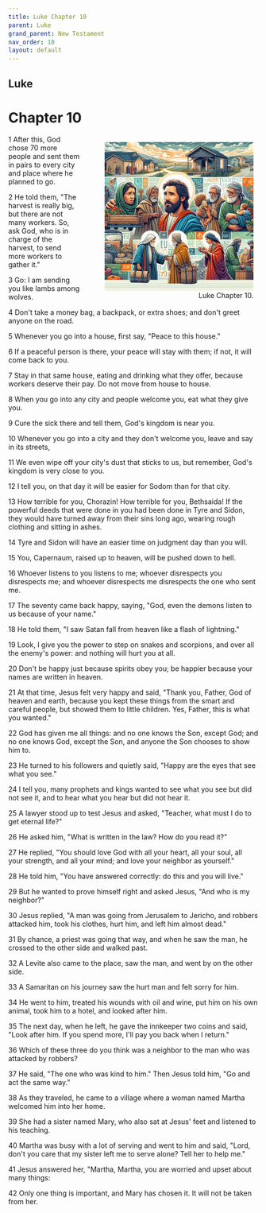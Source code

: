 ```yaml
---
title: Luke Chapter 10
parent: Luke
grand_parent: New Testament
nav_order: 10
layout: default
---
```


## Luke

# Chapter 10

<figure style="float: right; margin-right: 10px;">
    <img src="/assets/Image/Luke/500/10.jpg" alt="Luke Chapter 10" style="width: 300px; height: 300px; float: right;padding-left: 10px;"/>
    <figcaption style="clear: both;text-align: right;">Luke Chapter 10.</figcaption>
</figure>
1 After this, God chose 70 more people and sent them in pairs to every city and place where he planned to go.

2 He told them, "The harvest is really big, but there are not many workers. So, ask God, who is in charge of the harvest, to send more workers to gather it."

3 Go: I am sending you like lambs among wolves.

4 Don't take a money bag, a backpack, or extra shoes; and don't greet anyone on the road.

5 Whenever you go into a house, first say, "Peace to this house."

6 If a peaceful person is there, your peace will stay with them; if not, it will come back to you.

7 Stay in that same house, eating and drinking what they offer, because workers deserve their pay. Do not move from house to house.

8 When you go into any city and people welcome you, eat what they give you.

9 Cure the sick there and tell them, God's kingdom is near you.

10 Whenever you go into a city and they don't welcome you, leave and say in its streets,

11 We even wipe off your city's dust that sticks to us, but remember, God's kingdom is very close to you.

12 I tell you, on that day it will be easier for Sodom than for that city.

13 How terrible for you, Chorazin! How terrible for you, Bethsaida! If the powerful deeds that were done in you had been done in Tyre and Sidon, they would have turned away from their sins long ago, wearing rough clothing and sitting in ashes.

14 Tyre and Sidon will have an easier time on judgment day than you will.

15 You, Capernaum, raised up to heaven, will be pushed down to hell.

16 Whoever listens to you listens to me; whoever disrespects you disrespects me; and whoever disrespects me disrespects the one who sent me.

17 The seventy came back happy, saying, "God, even the demons listen to us because of your name."

18 He told them, "I saw Satan fall from heaven like a flash of lightning."

19 Look, I give you the power to step on snakes and scorpions, and over all the enemy's power: and nothing will hurt you at all.

20 Don't be happy just because spirits obey you; be happier because your names are written in heaven.

21 At that time, Jesus felt very happy and said, "Thank you, Father, God of heaven and earth, because you kept these things from the smart and careful people, but showed them to little children. Yes, Father, this is what you wanted."

22 God has given me all things: and no one knows the Son, except God; and no one knows God, except the Son, and anyone the Son chooses to show him to.

23 He turned to his followers and quietly said, "Happy are the eyes that see what you see."

24 I tell you, many prophets and kings wanted to see what you see but did not see it, and to hear what you hear but did not hear it.

25 A lawyer stood up to test Jesus and asked, "Teacher, what must I do to get eternal life?"

26 He asked him, "What is written in the law? How do you read it?"

27 He replied, "You should love God with all your heart, all your soul, all your strength, and all your mind; and love your neighbor as yourself."

28 He told him, "You have answered correctly: do this and you will live."

29 But he wanted to prove himself right and asked Jesus, "And who is my neighbor?"

30 Jesus replied, "A man was going from Jerusalem to Jericho, and robbers attacked him, took his clothes, hurt him, and left him almost dead."

31 By chance, a priest was going that way, and when he saw the man, he crossed to the other side and walked past.

32 A Levite also came to the place, saw the man, and went by on the other side.

33 A Samaritan on his journey saw the hurt man and felt sorry for him.

34 He went to him, treated his wounds with oil and wine, put him on his own animal, took him to a hotel, and looked after him.

35 The next day, when he left, he gave the innkeeper two coins and said, "Look after him. If you spend more, I'll pay you back when I return."

36 Which of these three do you think was a neighbor to the man who was attacked by robbers?

37 He said, "The one who was kind to him." Then Jesus told him, "Go and act the same way."

38 As they traveled, he came to a village where a woman named Martha welcomed him into her home.

39 She had a sister named Mary, who also sat at Jesus' feet and listened to his teaching.

40 Martha was busy with a lot of serving and went to him and said, "Lord, don't you care that my sister left me to serve alone? Tell her to help me."

41 Jesus answered her, "Martha, Martha, you are worried and upset about many things:

42 Only one thing is important, and Mary has chosen it. It will not be taken from her.


